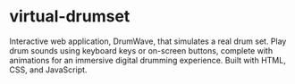# virtual-drumset
Interactive web application, DrumWave, that simulates a real drum set. Play drum sounds using keyboard keys or on-screen buttons, complete with animations for an immersive digital drumming experience. Built with HTML, CSS, and JavaScript.
